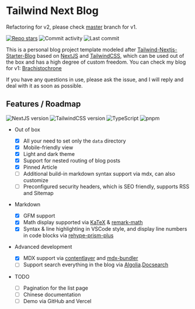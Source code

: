 # Tailwind Next Blog

Refactoring for v2, please check [master](https://github.com/JasonLamv-t/tailwind-next-blog/tree/master) branch for v1.

[![Repo stars](https://img.shields.io/github/stars/jasonlamv-t/tailwind-next-blog?style=social)](https://GitHub.com/jasonlamv-t/tailwind-next-blog/stargazers/) ![Commit activity](https://img.shields.io/github/commit-activity/m/jasonlamv-t/tailwind-next-blog?logo=github&style=social) ![Last commit](https://img.shields.io/github/last-commit/jasonlamv-t/tailwind-next-blog?logo=github&style=social)

This is a personal blog project template modeled after [Tailwind-Nextjs-Starter-Blog](https://github.com/timlrx/tailwind-nextjs-starter-blog) based on [NextJS](https://nextjs.org/) and [TailwindCSS](https://tailwindcss.com), which can be used out of the box and has a high degree of custom freedom. You can check my blog for v1: [Brachistochrone](https://jasonlam.cc)

If you have any questions in use, please ask the issue, and I will reply and deal with it as soon as possible.

## Features / Roadmap

![NextJS version](https://img.shields.io/badge/NextJS-13-yellow) ![TailwindCSS version](https://img.shields.io/badge/TailwindCSS-3-blue) ![TypeScript](https://img.shields.io/badge/TypeScript-blue) ![pnpm](https://img.shields.io/badge/pnpm-red)

- Out of box

  - [x] All your need to set only the `data` directory
  - [x] Mobile-friendly view
  - [x] Light and dark theme
  - [x] Support for nested routing of blog posts
  - [x] Pinned Article
  - [ ] Additional build-in markdown syntax support via mdx, can also customize
  - [ ] Preconfigured security headers, which is SEO friendly, supports RSS and Sitemap

- Markdown

  - [x] GFM support
  - [x] Math display supported via [KaTeX](https://katex.org/) & [remark-math](https://github.com/remarkjs/remark-math)
  - [x] Syntax & line highlighting in VSCode style, and display line numbers in code blocks via [rehype-prism-plus](https://github.com/timlrx/rehype-prism-plus)

- Advanced development

  - [x] MDX support via [contentlayer](https://www.contentlayer.dev/) and [mdx-bundler](https://github.com/kentcdodds/mdx-bundler)
  - [ ] Support search everything in the blog via [Algolia](https://algolia.com/).[Docsearch](https://docsearch.algolia.com/)

- TODO

  - [ ] Pagination for the list page
  - [ ] Chinese documentation
  - [ ] Demo via GitHub and Vercel
